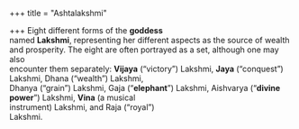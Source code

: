 +++
title = "Ashtalakshmi"

+++
Eight different forms of the **goddess**  
named **Lakshmi**, representing her different aspects as the source of wealth  
and prosperity. The eight are often portrayed as a set, although one may also  
encounter them separately: **Vijaya** (“victory”) Lakshmi, **Jaya** (“conquest”)  
Lakshmi, Dhana (“wealth”) Lakshmi,  
Dhanya (“grain”) Lakshmi, Gaja (“**elephant**”) Lakshmi, Aishvarya (“**divine**  
**power**”) Lakshmi, **Vina** (a musical  
instrument) Lakshmi, and Raja (“royal”)  
Lakshmi.